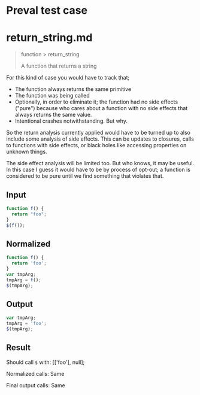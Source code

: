 # Preval test case

# return_string.md

> function > return_string
>
> A function that returns a string

For this kind of case you would have to track that;
- The function always returns the same primitive
- The function was being called
- Optionally, in order to eliminate it; the function had no side effects ("pure") because who cares about a function with no side effects that always returns the same value.
- Intentional crashes notwithstanding. But why.

So the return analysis currently applied would have to be turned up to also include some analysis of side effects. This can be updates to closures, calls to functions with side effects, or black holes like accessing properties on unknown things.

The side effect analysis will be limited too. But who knows, it may be useful. In this case I guess it would have to be by process of opt-out; a function is considered to be pure until we find something that violates that.

## Input

`````js filename=intro
function f() {
  return "foo";
}
$(f());
`````

## Normalized

`````js filename=intro
function f() {
  return 'foo';
}
var tmpArg;
tmpArg = f();
$(tmpArg);
`````

## Output

`````js filename=intro
var tmpArg;
tmpArg = 'foo';
$(tmpArg);
`````

## Result

Should call `$` with:
[['foo'], null];

Normalized calls: Same

Final output calls: Same
